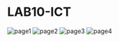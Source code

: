 # LAB10-ICT
![page1](https://github.com/Malaika-Fayyaz/LAB10-ICT/assets/149476432/f3ea6aaf-5815-44b6-aaa1-bbde3e78c1be)
![page2](https://github.com/Malaika-Fayyaz/LAB10-ICT/assets/149476432/8359b775-24c7-43ca-96f9-57b8a59ef8d0)
![page3](https://github.com/Malaika-Fayyaz/LAB10-ICT/assets/149476432/64294d02-0fd1-44cc-9a06-3c6445b055ce)
![page4](https://github.com/Malaika-Fayyaz/LAB10-ICT/assets/149476432/e5441e8a-600b-4a17-ae84-5010b5bcf8ee)
